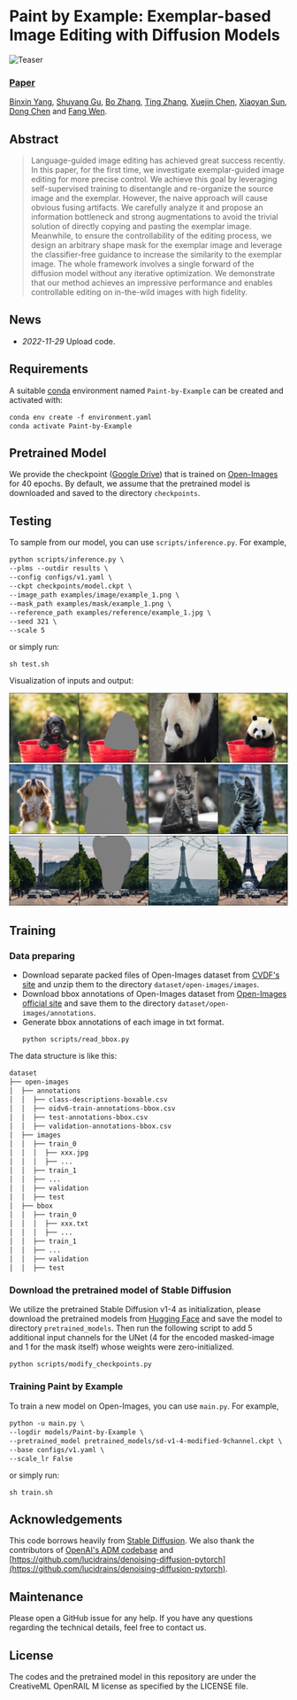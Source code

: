 # Paint by Example: Exemplar-based Image Editing with Diffusion Models
![Teaser](figure/teaser.png)
### [Paper](https://arxiv.org/abs/2211.13227) 
<!-- <br> -->
[Binxin Yang](https://orcid.org/0000-0003-4110-1986), [Shuyang Gu](http://home.ustc.edu.cn/~gsy777/), [Bo Zhang](https://bo-zhang.me/), [Ting Zhang](https://www.microsoft.com/en-us/research/people/tinzhan/), [Xuejin Chen](http://staff.ustc.edu.cn/~xjchen99/), [Xiaoyan Sun](http://staff.ustc.edu.cn/~xysun720/), [Dong Chen](https://www.microsoft.com/en-us/research/people/doch/) and [Fang Wen](https://www.microsoft.com/en-us/research/people/fangwen/).
<!-- <br> -->

## Abstract
>Language-guided image editing has achieved great success recently. In this paper, for the first time, we investigate exemplar-guided image editing for more precise control. We achieve this goal by leveraging self-supervised training to disentangle and re-organize the source image and the exemplar. However, the naive approach will cause obvious fusing artifacts. We carefully analyze it and propose an information bottleneck and strong augmentations to avoid the trivial solution of directly copying and pasting the exemplar image. Meanwhile, to ensure the controllability of the editing process, we design an arbitrary shape mask for the exemplar image and leverage the classifier-free guidance to increase the similarity to the exemplar image. The whole framework involves a single forward of the diffusion model without any iterative optimization. We demonstrate that our method achieves an impressive performance and enables controllable editing on in-the-wild images with high fidelity.
>
## News

- *2022-11-29* Upload code.

## Requirements
A suitable [conda](https://conda.io/) environment named `Paint-by-Example` can be created
and activated with:

```
conda env create -f environment.yaml
conda activate Paint-by-Example
```

## Pretrained Model
We provide the checkpoint ([Google Drive](https://drive.google.com/file/d/11HSX11bIVzsPuv7-cIsANN2BkzuX5pLm/view?usp=share_link)) that is trained on [Open-Images](https://storage.googleapis.com/openimages/web/index.html) for 40 epochs. By default, we assume that the pretrained model is downloaded and saved to the directory `checkpoints`.

## Testing

To sample from our model, you can use `scripts/inference.py`. For example, 
```
python scripts/inference.py \
--plms --outdir results \
--config configs/v1.yaml \
--ckpt checkpoints/model.ckpt \
--image_path examples/image/example_1.png \
--mask_path examples/mask/example_1.png \
--reference_path examples/reference/example_1.jpg \
--seed 321 \
--scale 5
```
or simply run:
```
sh test.sh
```
Visualization of inputs and output:

![](figure/result_1.png)
![](figure/result_2.png)
![](figure/result_3.png)

## Training

### Data preparing
- Download separate packed files of Open-Images dataset from [CVDF's site](https://github.com/cvdfoundation/open-images-dataset#download-images-with-bounding-boxes-annotations) and unzip them to the directory `dataset/open-images/images`.
- Download bbox annotations of Open-Images dataset from [Open-Images official site](https://storage.googleapis.com/openimages/web/download_v7.html#download-manually) and save them to the directory `dataset/open-images/annotations`.
- Generate bbox annotations of each image in txt format.
    ```
    python scripts/read_bbox.py
    ```

The data structure is like this:
```
dataset
├── open-images
│  ├── annotations
│  │  ├── class-descriptions-boxable.csv
│  │  ├── oidv6-train-annotations-bbox.csv
│  │  ├── test-annotations-bbox.csv
│  │  ├── validation-annotations-bbox.csv
│  ├── images
│  │  ├── train_0
│  │  │  ├── xxx.jpg
│  │  │  ├── ...
│  │  ├── train_1
│  │  ├── ...
│  │  ├── validation
│  │  ├── test
│  ├── bbox
│  │  ├── train_0
│  │  │  ├── xxx.txt
│  │  │  ├── ...
│  │  ├── train_1
│  │  ├── ...
│  │  ├── validation
│  │  ├── test
```

### Download the pretrained model of Stable Diffusion
We utilize the pretrained Stable Diffusion v1-4 as initialization, please download the pretrained models from [Hugging Face](https://huggingface.co/CompVis/stable-diffusion-v-1-4-original) and save the model to directory `pretrained_models`. Then run the following script to add 5 additional input channels for the UNet (4 for the encoded masked-image and 1 for the mask itself) whose weights were zero-initialized.
```
python scripts/modify_checkpoints.py
```

### Training Paint by Example
To train a new model on Open-Images, you can use `main.py`. For example,
```
python -u main.py \
--logdir models/Paint-by-Example \
--pretrained_model pretrained_models/sd-v1-4-modified-9channel.ckpt \
--base configs/v1.yaml \
--scale_lr False
```
or simply run:
```
sh train.sh
```

## Acknowledgements

This code borrows heavily from [Stable Diffusion](https://github.com/CompVis/stable-diffusion). We also thank the contributors of [OpenAI's ADM codebase](https://github.com/openai/guided-diffusion) and [https://github.com/lucidrains/denoising-diffusion-pytorch](https://github.com/lucidrains/denoising-diffusion-pytorch).

## Maintenance

Please open a GitHub issue for any help. If you have any questions regarding the technical details, feel free to contact us.

## License
The codes and the pretrained model in this repository are under the CreativeML OpenRAIL M license as specified by the LICENSE file.
